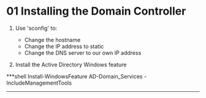 # 01 Installing the Domain Controller

1. Use 'sconfig' to:
	- Change the hostname
	- Change the IP address to static
	- Change the DNS server to our own IP address

2. Install the Active Directory Windows feature

***shell
Install-WindowsFeature AD-Domain_Services -IncludeManagementTools
*** 